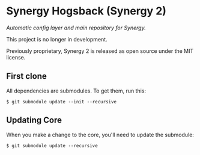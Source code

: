 # Synergy Hogsback (Synergy 2)

_Automatic config layer and main repository for Synergy._

This project is no longer in development.

Previously proprietary, Synergy 2 is released as open source under the MIT license.

## First clone

All dependencies are submodules. To get them, run this:

`$ git submodule update --init --recursive`

## Updating Core

When you make a change to the core, you'll need to update the submodule:

`$ git submodule update --recursive`
